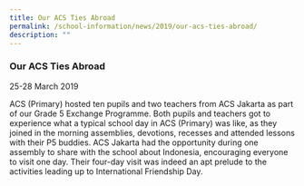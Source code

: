 ```yaml
---
title: Our ACS Ties Abroad
permalink: /school-information/news/2019/our-acs-ties-abroad/
description: ""
---
```

### **Our ACS Ties Abroad**
25-28 March 2019

ACS (Primary) hosted ten pupils and two teachers from ACS Jakarta as part of our Grade 5 Exchange Programme. Both pupils and teachers got to experience what a typical school day in ACS (Primary) was like, as they joined in the morning assemblies, devotions, recesses and attended lessons with their P5 buddies. ACS Jakarta had the opportunity during one assembly to share with the school about Indonesia, encouraging everyone to visit one day. Their four-day visit was indeed an apt prelude to the activities leading up to International Friendship Day.
